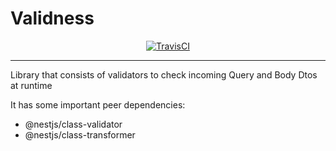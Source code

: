 # Validness
<p align="center">
    <a href="https://app.travis-ci.com/github/eddienubes/validness" target="_blank"><img src="https://app.travis-ci.com/eddienubes/validness.svg?branch=master" alt="TravisCI" /></a>
</p>

---

Library that consists of validators to check incoming Query and Body Dtos at runtime

It has some important peer dependencies:
- @nestjs/class-validator
- @nestjs/class-transformer